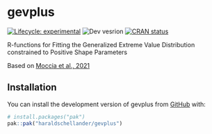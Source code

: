 
<!-- README.md is generated from README.Rmd. Please edit that file -->

# gevplus

<!-- badges: start -->

[![Lifecycle: experimental](https://img.shields.io/badge/lifecycle-experimental-orange.svg)](https://lifecycle.r-lib.org/articles/stages.html#experimental)
![Dev vesrion](https://img.shields.io/github/v/tag/haraldschellander/gevplus)
[![CRAN status](https://www.r-pkg.org/badges/version/gevplus)](https://CRAN.R-project.org/package=gevplus)
<!-- badges: end -->

R-functions for Fitting the Generalized Extreme Value Distribution
constrained to Positive Shape Parameters

Based on [Moccia et al.,
2021](https://www.sciencedirect.com/science/article/pii/S221458182100135X)

## Installation

You can install the development version of gevplus from
[GitHub](https://github.com/) with:

``` r
# install.packages("pak")
pak::pak("haraldschellander/gevplus")
```
